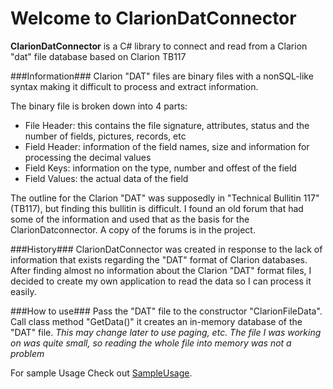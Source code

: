 # Welcome to ClarionDatConnector
**ClarionDatConnector** is a C# library to connect and read from a Clarion "dat" file database based on Clarion TB117

###Information###
Clarion "DAT" files are binary files with a nonSQL-like syntax making it difficult to process and extract information.

The binary file is broken down into 4 parts:
- File Header: this contains the file signature, attributes, status and the number of fields, pictures, records, etc
- Field Header: information of the field names, size and information for processing the decimal values
- Field Keys: information on the type, number and offest of the field
- Field Values: the actual data of the field

The outline for the Clarion "DAT" was supposedly in "Technical Bullitin 117" (TB117), but finding this bullitin is difficult. I found an old forum that had some of the information and used that as the basis for the ClarionDatconnector. A copy of the forums is in the project.

###History###
ClarionDatConnector was created in response to the lack of information that exists regarding the "DAT" format of Clarion databases. After finding almost no information about the Clarion "DAT" format files, I decided to create my own application to read the data so I can process it easily.


###How to use###
Pass the "DAT" file to the constructor "ClarionFileData". Call class method "GetData()" it creates an in-memory database of the "DAT" file. *This may change later to use paging, etc. The file I was working on was quite small, so reading the whole file into memory was not a problem* 

For sample Usage Check out [SampleUsage](https://github.com/rogergarrison/ClarionDatConnector/blob/master/SampleUsage/).


